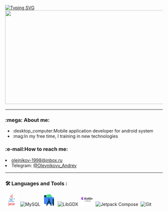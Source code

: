 <a href="https://git.io/typing-svg"><img src="https://readme-typing-svg.herokuapp.com?font=Press+Start+2P&size=15&duration=3000&pause=500&color=800080&center=%D0%B8%D1%81%D1%82%D0%B8%D0%BD%D0%BD%D1%8B%D0%B9&vCenter=%D0%B8%D1%81%D1%82%D0%B8%D0%BD%D0%BD%D1%8B%D0%B9&width=735&height=100&lines=Hey+there%2C;my+name+is+Andrey+and+I+am+an+android+developer" alt="Typing SVG" /></a>
<img src="https://media.giphy.com/media/dWesBcTLavkZuG35MI/giphy.gif" width="600" height="300"/>

---
<h3 align="left">:mega: About me:</h3>  
<ul>
    <li>:desktop_computer:Mobile application developer for android system</li>
    <li>:mag:In my free time, I training in new technologies</li>
         
</ul>
<h3 align="left">:e-mail:How to reach me:</h3>
 <li><a href="mailto:olejnikov-1998@inbox.ru">olejnikov-1998@inbox.ru</a></li>
 <li>Telegram: <a href="@Oleynikovv_Andrey">@Oleynikovv_Andrey</a></li>

---

### :hammer_and_wrench: Languages and Tools :
<div>
  <img src="https://github.com/devicons/devicon/blob/master/icons/java/java-original-wordmark.svg" title="Java" alt="Java" width="40" height="40"/>&nbsp;
  <img src="https://github.com/simple-icons/simple-icons/blob/develop/icons/sqlite.svg" title="SQLite"  alt="MySQL" width="40" height="40"/>&nbsp;
  <img src="https://github.com/devicons/devicon/blob/master/icons/androidstudio/androidstudio-original.svg" title="AndroidStudio"  alt="AndroidStudio" width="40" height="40"/>&nbsp;
  <img src="https://libgdx.com/assets/brand/logo.svg" title="LibGDX"  alt="LibGDX" width="60" height="40"/>&nbsp;
  <img src="https://github.com/devicons/devicon/blob/master/icons/kotlin/kotlin-original-wordmark.svg" title="Kotlin" alt="Kotlin" width="40" height="40"/>&nbsp;
  <img src="https://tabris.com/wp-content/uploads/2021/06/jetpack-compose-icon_RGB.png" title="Jetpack Compose"  alt="Jetpack Compose" width="40" height="40"/>&nbsp;
  <img src="https://github.com/user-attachments/assets/5808e4eb-64e5-4a28-ad7f-30b7cc3caf33" title="Git"  alt="Git" width="40" height="40"/>&nbsp;


</div>
